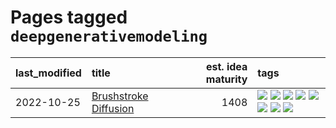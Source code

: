 # Pages tagged `deepgenerativemodeling`

|last_modified|title|est. idea maturity|tags
|:---|:---|---:|:---|
|2022-10-25|[Brushstroke Diffusion](../brushstroke-diffusion.md)|1408|[![](https://img.shields.io/badge/tag-artisticstyletransfer-71e862)](../tags/artisticstyletransfer.md) [![](https://img.shields.io/badge/tag-creativity-ad342b)](../tags/creativity.md) [![](https://img.shields.io/badge/tag-deepgenerativemodeling-a3a5e9)](../tags/deepgenerativemodeling.md) [![](https://img.shields.io/badge/tag-experimental-496a1)](../tags/experimental.md) [![](https://img.shields.io/badge/tag-image_processing-a682e)](../tags/image_processing.md) [![](https://img.shields.io/badge/tag-modeltraining-1661bc)](../tags/modeltraining.md) [![](https://img.shields.io/badge/tag-painting-296bb1)](../tags/painting.md) [![](https://img.shields.io/badge/tag-wip-97a75e)](../tags/wip.md)|